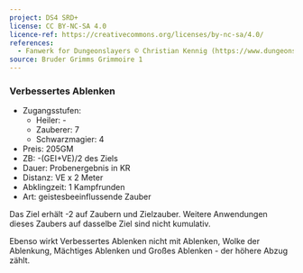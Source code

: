 ```yaml
---
project: DS4 SRD+
license: CC BY-NC-SA 4.0
licence-ref: https://creativecommons.org/licenses/by-nc-sa/4.0/
references: 
  - Fanwerk for Dungeonslayers © Christian Kennig (https://www.dungeonslayers.net/)
source: Bruder Grimms Grimmoire 1
---
```


### Verbessertes Ablenken

- Zugangsstufen:
  - Heiler: -
  - Zauberer: 7
  - Schwarzmagier: 4
- Preis: 205GM
- ZB: -(GEI+VE)/2 des Ziels
- Dauer: Probenergebnis in KR
- Distanz: VE x 2 Meter
- Abklingzeit: 1 Kampfrunden
- Art: geistesbeeinflussende Zauber

Das Ziel erhält -2 auf Zaubern und Zielzauber. Weitere Anwendungen dieses Zaubers auf dasselbe Ziel sind nicht kumulativ.

Ebenso wirkt Verbessertes Ablenken nicht mit Ablenken, Wolke der Ablenkung, Mächtiges Ablenken und Großes Ablenken - der höhere Abzug zählt.

